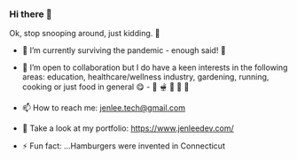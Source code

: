 ### Hi there 👋

<!--
**jenlee-tech/jenlee-tech** is a ✨ _special_ ✨ repository because its `README.md` (this file) appears on your GitHub profile. -->

Ok, stop snooping around, just kidding.  🤣 


- 🔭 I’m currently surviving the pandemic - enough said! 🧬
- 👯 I’m open to collaboration but I do have a keen interests in the following areas: education, healthcare/wellness industry, gardening, running, cooking or just food in general 😋 - 🍗 🫕 🍿 🍛 🍠

- 📫 How to reach me: jenlee.tech@gmail.com
- 🔗 Take a look at my portfolio: https://www.jenleedev.com/
- ⚡ Fun fact: ...Hamburgers were invented in Connecticut

